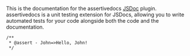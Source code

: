 This is the documentation for the assertivedocs [JSDoc](https://jsdoc.app) plugin. 
assertivedocs is a unit testing extension for JSDocs, allowing you to write automated 
tests for your code alongside both the code and the documentation.

```
/**
 * @assert - John=>Hello, John!
 */
```